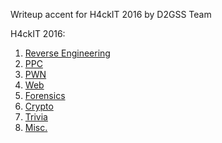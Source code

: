 ---
---

Writeup <span class="capsule">accent</span> for H4ckIT 2016 by <span class="capsule">D2GSS Team</span>

H4ckIT 2016:

1. [Reverse Engineering](https://teamd2gss.github.io/Write-up/testing.html)
2. [PPC](https://teamd2gss.github.io/Write-up/testing.html)
3. [PWN](https://teamd2gss.github.io/Write-up/testing.html)
4. [Web](https://teamd2gss.github.io/Write-up/testing.html)
5. [Forensics](https://teamd2gss.github.io/Write-up/testing.html)
6. [Crypto](https://teamd2gss.github.io/Write-up/testing.html)
7. [Trivia](https://teamd2gss.github.io/Write-up/testing.html)
8. [Misc.](https://teamd2gss.github.io/Write-up/testing.html)

